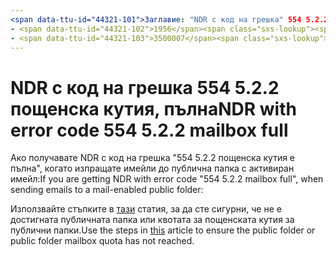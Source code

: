 ```yaml
---
<span data-ttu-id="44321-101">Заглавие: "NDR с код на грешка" 554 5.2.2 пощенска кутия, пълна с "MS. author: chrisda: chrisda Manager: dansimp MS. Date: 04/21/2020 MS. целева група: ITPro MS. тема: статия MS. Service: o365-администриране: NOINDEX, NOFOLLOW localization_priority: нормален MS. по избор</span><span class="sxs-lookup"><span data-stu-id="44321-101">title: "NDR with error code "554 5.2.2 mailbox full"" ms.author: chrisda author: chrisda manager: dansimp ms.date: 04/21/2020 ms.audience: ITPro ms.topic: article ms.service: o365-administration ROBOTS: NOINDEX, NOFOLLOW localization_priority: Normal ms.custom:</span></span> 
- <span data-ttu-id="44321-102">1956</span><span class="sxs-lookup"><span data-stu-id="44321-102">1956</span></span>
- <span data-ttu-id="44321-103">3500007</span><span class="sxs-lookup"><span data-stu-id="44321-103">3500007</span></span>
---
```


# <a name="ndr-with-error-code-554-522-mailbox-full"></a><span data-ttu-id="44321-104">NDR с код на грешка 554 5.2.2 пощенска кутия, пълна</span><span class="sxs-lookup"><span data-stu-id="44321-104">NDR with error code 554 5.2.2 mailbox full</span></span>

<span data-ttu-id="44321-105">Ако получавате NDR с код на грешка "554 5.2.2 пощенска кутия е пълна", когато изпращате имейли до публична папка с активиран имейл:</span><span class="sxs-lookup"><span data-stu-id="44321-105">If you are getting NDR with error code "554 5.2.2 mailbox full", when sending emails to a mail-enabled public folder:</span></span>  

<span data-ttu-id="44321-106">Използвайте стъпките в [тази](https://aka.ms/554522) статия, за да сте сигурни, че не е достигната публичната папка или квотата за пощенската кутия за публични папки.</span><span class="sxs-lookup"><span data-stu-id="44321-106">Use the steps in [this](https://aka.ms/554522) article to ensure the public folder or public folder mailbox quota has not reached.</span></span>
